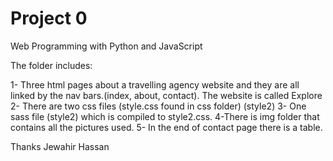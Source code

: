 # Project 0

Web Programming with Python and JavaScript

The folder includes:

1- Three html pages about a travelling agency website and they are all linked by the nav bars.(index, about, contact).  The website is called Explore
2- There are two css files (style.css found in css folder) (style2)
3- One sass file (style2) which is compiled to style2.css.
4-There is  img folder that contains all the pictures used.
5- In the end of contact page there is a table.



Thanks
Jewahir Hassan

